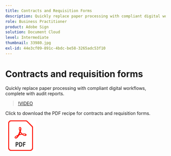 ```yaml
---
title: Contracts and Requisition Forms
description: Quickly replace paper processing with compliant digital workflows, complete with audit reports
role: Business Practitioner
product: Adobe Sign
solution: Document Cloud
level: Intermediate
thumbnail: 33980.jpg
exl-id: 44e3cf09-891c-4bdc-be58-3265adc53f10
---
```

# Contracts and requisition forms

Quickly replace paper processing with compliant digital workflows, complete with audit reports.

>[!VIDEO](https://video.tv.adobe.com/v/33980?hidetitle=true)

Click to download the PDF recipe for contracts and requisition forms.

[![Download PDF Recipe](../assets/acrobat_PDF_96.png)](../assets/adobe-sign_set_up_a_workflow_use_case.pdf)

